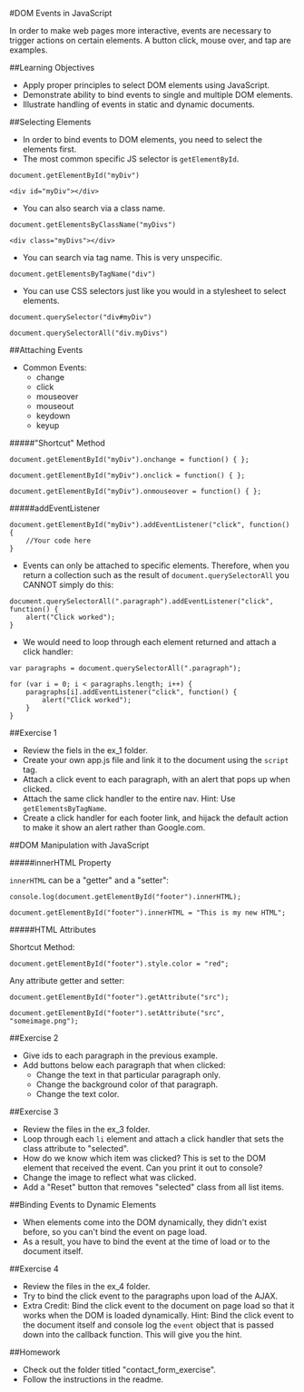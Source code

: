 #DOM Events in JavaScript

In order to make web pages more interactive, events are necessary to trigger actions on certain elements. A button click, mouse over, and tap are examples.

##Learning Objectives

- Apply proper principles to select DOM elements using JavaScript.
- Demonstrate ability to bind events to single and multiple DOM elements.
- Illustrate handling of events in static and dynamic documents.

##Selecting Elements

- In order to bind events to DOM elements, you need to select the elements first.
- The most common specific JS selector is `getElementById`.

`document.getElementById("myDiv")`

`<div id="myDiv"></div>`

- You can also search via a class name.

`document.getElementsByClassName("myDivs")`

`<div class="myDivs"></div>`

- You can search via tag name. This is very unspecific.

`document.getElementsByTagName("div")`

- You can use CSS selectors just like you would in a stylesheet to select elements.

`document.querySelector("div#myDiv")`

`document.querySelectorAll("div.myDivs")`

##Attaching Events

- Common Events:
	- change
	- click
	- mouseover
	- mouseout
	- keydown
	- keyup

#####"Shortcut" Method

```
document.getElementById("myDiv").onchange = function() { };

document.getElementById("myDiv").onclick = function() { };

document.getElementById("myDiv").onmouseover = function() { };
```

#####addEventListener

```
document.getElementById("myDiv").addEventListener("click", function() {
	//Your code here
}
```

- Events can only be attached to specific elements. Therefore, when you return a collection such as the result of `document.querySelectorAll` you CANNOT simply do this:

```
document.querySelectorAll(".paragraph").addEventListener("click", function() {
	alert("Click worked");
}
```

- We would need to loop through each element returned and attach a click handler:

```
var paragraphs = document.querySelectorAll(".paragraph");

for (var i = 0; i < paragraphs.length; i++) {
	paragraphs[i].addEventListener("click", function() {
		alert("Click worked");
	}
}
```

##Exercise 1

- Review the fiels in the ex_1 folder.
- Create your own app.js file and link it to the document using the `script` tag.
- Attach a click event to each paragraph, with an alert that pops up when clicked.
- Attach the same click handler to the entire nav. Hint: Use `getElementsByTagName`.
- Create a click handler for each footer link, and hijack the default action to make it show an alert rather than Google.com.

##DOM Manipulation with JavaScript

#####innerHTML Property

`innerHTML` can be a "getter" and a "setter":

`console.log(document.getElementById("footer").innerHTML);`

`document.getElementById("footer").innerHTML = "This is my new HTML";`

#####HTML Attributes

Shortcut Method:

`document.getElementById("footer").style.color = "red";`

Any attribute getter and setter:

`document.getElementById("footer").getAttribute("src");`

`document.getElementById("footer").setAttribute("src", "someimage.png");`

##Exercise 2

- Give ids to each paragraph in the previous example.
- Add buttons below each paragraph that when clicked:
	- Change the text in that particular paragraph only.
	- Change the background color of that paragraph.
	- Change the text color.

##Exercise 3

- Review the files in the ex_3 folder.
- Loop through each `li` element and attach a click handler that sets the class attribute to "selected".
- How do we know which item was clicked? This is set to the DOM element that received the event. Can you print it out to console?
- Change the image to reflect what was clicked.
- Add a "Reset" button that removes "selected" class from all list items.

##Binding Events to Dynamic Elements

- When elements come into the DOM dynamically, they didn't exist before, so you can't bind the event on page load.
- As a result, you have to bind the event at the time of load or to the document itself.

##Exercise 4

- Review the files in the ex_4 folder.
- Try to bind the click event to the paragraphs upon load of the AJAX.
- Extra Credit: Bind the click event to the document on page load so that it works when the DOM is loaded dynamically. Hint: Bind the click event to the document itself and console log the `event` object that is passed down into the callback function. This will give you the hint.

##Homework

- Check out the folder titled "contact_form_exercise".
- Follow the instructions in the readme.